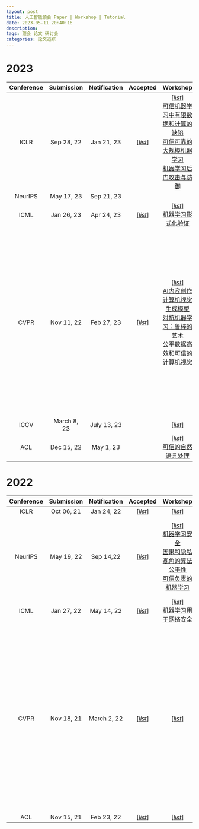 ```yaml
---
layout: post
title: 人工智能顶会 Paper | Workshop | Tutorial
date: 2023-05-11 20:40:16
description: 
tags: 顶会 论文 研讨会
categories: 论文追踪
---
```


# 2023

| Conference | Submission | Notification | Accepted | Workshop | Tutorial |
| :---: | :---: | :---: | :---: | :---: | :---: |
| ICLR      | Sep 28, 22      | Jan 21, 23 |[[*list*]](https://iclr.cc/virtual/2023/papers.html) | [[*list*]](https://iclr.cc/virtual/2023/events/workshop) <br>[可信机器学习中有限数据和计算的缺陷](https://sites.google.com/view/trustml-unlimited/home)<br> [可信可靠的大规模机器学习](https://rtml-iclr2023.github.io/) <br> [机器学习后门攻击与防御](https://iclr23-bands.github.io/)| |
| NeurIPS   | May 17, 23       | Sep 21, 23  |  |  |  |
| ICML      | Jan 26, 23      | Apr 24, 23 |[[*list*]](https://icml.cc/virtual/2023/papers.html) | [[*list*]](https://icml.cc/virtual/2023/events/workshop) <br> [机器学习形式化验证](https://www.ml-verification.com/)| [[*list*]](https://icml.cc/virtual/2023/events/tutorial) |
| CVPR      |  Nov 11, 22     | Feb 27, 23 | [[*list*]](https://cvpr2023.thecvf.com/Conferences/2023/AcceptedPapers) | [[*list*]](https://cvpr2023.thecvf.com/Conferences/2023/workshop-list)<br> [AI内容创作](https://ai4cc.net/) <br> [计算机视觉生成模型](https://generative-vision.github.io/workshop-CVPR-23/) <br> [对抗机器学习：鲁棒的艺术](https://robustart.github.io/) <br> [公平数据高效和可信的计算机视觉](https://fadetrcv.github.io/2023/)| [[*list*]](https://cvpr2023.thecvf.com/Conferences/2023/tutorial-list)<br> [欺骗的逆向工程：基础与应用](https://sites.google.com/view/cvpr2023red)<br>[计算机视觉的深度学习理论](https://dl-theory.github.io/)<br>[持续学习](https://sites.google.com/view/clvision2023)<br>[扩散模型：生成式学习大爆炸](https://cvpr2023-tutorial-diffusion-models.github.io/)<br>[理解和解释视觉注意力](https://all-things-vits.github.io/atv/) |
| ICCV      |March 8, 23       | July 13, 23 |  | [[*list*]](https://iccv2023.thecvf.com/list.of.accepted.workshops-363300-4-31-33.php) |  |
| ACL       |Dec 15, 22       | May 1, 23 |  | [[*list*]](https://2023.aclweb.org/program/workshops/)<br>[可信的自然语言处理](https://trustnlpworkshop.github.io/) | [[*list*]](https://2023.aclweb.org/program/tutorials/) |

# 2022

| Conference | Submission | Notification | Accepted | Workshop | Tutorial |
| :---: | :---: | :---: | :---: | :---: | :---: |
| ICLR | Oct 06, 21 |  Jan 24, 22| [[*list*]](https://iclr.cc/virtual/2022/papers.html) |[[*list*]](https://iclr.cc/virtual/2022/events/workshop)  |  |
| NeurIPS |May 19, 22  | 	Sep 14,22 | [[*list*]](https://nips.cc/virtual/2022/papers.html) | [[*list*]](https://nips.cc/virtual/2022/events/workshop) <br> [机器学习安全](https://neurips2022.mlsafety.org/) <br> [因果和隐私视角的算法公平性](https://www.afciworkshop.org/) <br> [可信负责的机器学习](https://tsrml2022.github.io/) |[[*list*]](https://nips.cc/virtual/2022/events/tutorial)<br>[终身机器学习](https://sites.google.com/view/neurips2022-llm-tutorial) <br> [基础模型的基本鲁棒性](https://sites.google.com/view/neurips2022-frfm-turotial) <br> [算法公平性](https://sites.google.com/mila.quebec/fairnesstutorial/)  |
| ICML |Jan 27, 22  | May 14, 22 | [[*list*]](https://icml.cc/virtual/2022/papers.html) |[[*list*]](https://icml.cc/virtual/2022/events/workshop)<br> [机器学习用于网络安全](https://sites.google.com/view/icml-ml4cyber/home) | [[*list*]](https://icml.cc/virtual/2022/events/Tutorial) |
| CVPR | Nov 18, 21 | March 2, 22 |[[*list*]](https://openaccess.thecvf.com/CVPR2022?day=all)  |[[*list*]](https://cvpr2022.thecvf.com/workshop-schedule)  |[[*list*]](https://cvpr2022.thecvf.com/tutorial-list)<br> [超越卷积神经网络](https://sites.google.com/view/cvpr-2022-beyond-cnn) <br> [扩散生成模型：基础与应用](https://cvpr2022-tutorial-diffusion-models.github.io/) <br> [评估教科书之外的模型：分布外和无标签](https://sites.google.com/view/evalmodel)<br> [神经网络中的稀疏学习和鲁棒统计分析](https://sparse-learning.github.io/)|
| ACL | Nov 15, 21 | Feb 23, 22 | [[*list*]](https://www.2022.aclweb.org/papers) | [[*list*]](https://www.2022.aclweb.org/workshops) | [[*list*]](https://www.2022.aclweb.org/tutorials) |


